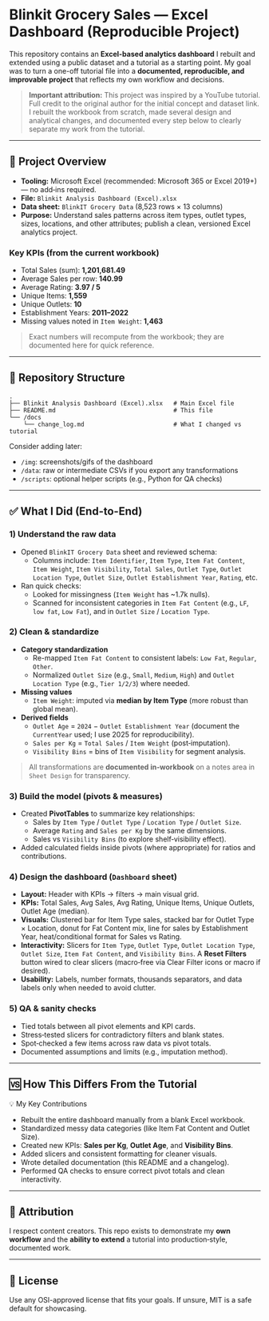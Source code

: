 
# Blinkit Grocery Sales — Excel Dashboard (Reproducible Project)

This repository contains an **Excel-based analytics dashboard** I rebuilt and extended using a public dataset and a tutorial as a starting point. My goal was to turn a one-off tutorial file into a **documented, reproducible, and improvable project** that reflects my own workflow and decisions.

> **Important attribution:** This project was inspired by a YouTube tutorial. Full credit to the original author for the initial concept and dataset link. I rebuilt the workbook from scratch, made several design and analytical changes, and documented every step below to clearly separate my work from the tutorial.

---

## 🔎 Project Overview

- **Tooling:** Microsoft Excel (recommended: Microsoft 365 or Excel 2019+) — no add‑ins required.
- **File:** `Blinkit Analysis Dashboard (Excel).xlsx`
- **Data sheet:** `BlinkIT Grocery Data` (8,523 rows × 13 columns)
- **Purpose:** Understand sales patterns across item types, outlet types, sizes, locations, and other attributes; publish a clean, versioned Excel analytics project.

### Key KPIs (from the current workbook)
- Total Sales (sum): **1,201,681.49**
- Average Sales per row: **140.99**
- Average Rating: **3.97 / 5**
- Unique Items: **1,559**
- Unique Outlets: **10**
- Establishment Years: **2011–2022**
- Missing values noted in `Item Weight`: **1,463**

> Exact numbers will recompute from the workbook; they are documented here for quick reference.

---

## 🧱 Repository Structure

```
.
├── Blinkit Analysis Dashboard (Excel).xlsx   # Main Excel file
├── README.md                                 # This file
└── /docs
    └── change_log.md                         # What I changed vs tutorial
```

Consider adding later:
- `/img`: screenshots/gifs of the dashboard
- `/data`: raw or intermediate CSVs if you export any transformations
- `/scripts`: optional helper scripts (e.g., Python for QA checks)

---

## ✅ What I Did (End-to-End)

### 1) Understand the raw data
- Opened `BlinkIT Grocery Data` sheet and reviewed schema:
  - Columns include: `Item Identifier`, `Item Type`, `Item Fat Content`, `Item Weight`, `Item Visibility`, `Total Sales`, `Outlet Type`, `Outlet Location Type`, `Outlet Size`, `Outlet Establishment Year`, `Rating`, etc.
- Ran quick checks:
  - Looked for missingness (`Item Weight` has ~1.7k nulls).
  - Scanned for inconsistent categories in `Item Fat Content` (e.g., `LF`, `low fat`, `Low Fat`), and in `Outlet Size` / `Location Type`.

### 2) Clean & standardize
- **Category standardization**
  - Re-mapped `Item Fat Content` to consistent labels: `Low Fat`, `Regular`, `Other`.
  - Normalized `Outlet Size` (e.g., `Small`, `Medium`, `High`) and `Outlet Location Type` (e.g., `Tier 1/2/3`) where needed.
- **Missing values**
  - `Item Weight`: imputed via **median by Item Type** (more robust than global mean).
- **Derived fields**
  - `Outlet Age` = `2024` − `Outlet Establishment Year` (document the `CurrentYear` used; I use 2025 for reproducibility).
  - `Sales per Kg` = `Total Sales` / `Item Weight` (post‑imputation).
  - `Visibility Bins` = bins of `Item Visibility` for segment analysis.

> All transformations are **documented in‑workbook** on a notes area in `Sheet Design` for transparency.

### 3) Build the model (pivots & measures)
- Created **PivotTables** to summarize key relationships:
  - Sales by `Item Type` / `Outlet Type` / `Location Type` / `Outlet Size`.
  - Average `Rating` and `Sales per Kg` by the same dimensions.
  - Sales vs `Visibility Bins` (to explore shelf‑visibility effect).
- Added calculated fields inside pivots (where appropriate) for ratios and contributions.

### 4) Design the dashboard (`Dashboard` sheet)
- **Layout:** Header with KPIs → filters → main visual grid.
- **KPIs:** Total Sales, Avg Sales, Avg Rating, Unique Items, Unique Outlets, Outlet Age (median).
- **Visuals:** Clustered bar for Item Type sales, stacked bar for Outlet Type × Location, donut for Fat Content mix, line for sales by Establishment Year, heat/conditional format for Sales vs Rating.
- **Interactivity:** Slicers for `Item Type`, `Outlet Type`, `Outlet Location Type`, `Outlet Size`, `Item Fat Content`, and `Visibility Bins`. A **Reset Filters** button wired to clear slicers (macro‑free via Clear Filter icons or macro if desired).
- **Usability:** Labels, number formats, thousands separators, and data labels only when needed to avoid clutter.

### 5) QA & sanity checks
- Tied totals between all pivot elements and KPI cards.
- Stress‑tested slicers for contradictory filters and blank states.
- Spot‑checked a few items across raw data vs pivot totals.
- Documented assumptions and limits (e.g., imputation method).

---

## 🆚 How This Differs From the Tutorial

💡 My Key Contributions

- Rebuilt the entire dashboard manually from a blank Excel workbook.
- Standardized messy data categories (like Item Fat Content and Outlet Size).
- Created new KPIs: **Sales per Kg**, **Outlet Age**, and **Visibility Bins**.
- Added slicers and consistent formatting for cleaner visuals.
- Wrote detailed documentation (this README and a changelog).
- Performed QA checks to ensure correct pivot totals and clean interactivity.

---

## 🤝 Attribution

I respect content creators. This repo exists to demonstrate my **own workflow** and the **ability to extend** a tutorial into production‑style, documented work.

---

## 📜 License

Use any OSI-approved license that fits your goals. If unsure, MIT is a safe default for showcasing.
